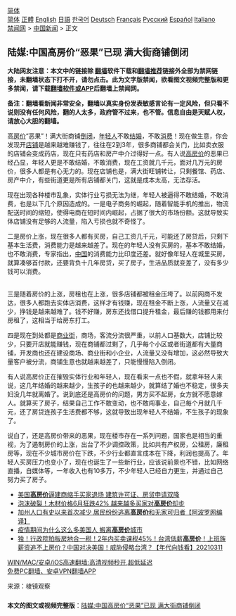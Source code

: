  <!-- 面包屑导航 --> <div class="breadcrumb"><!-- GTranslate: https://gtranslate.io/ -->  <div class="switcher notranslate">  <div class="selected">  <a href="#" onclick="return false;"> 简体</a>  </div>  <div class="option">  <a href="https://www.bannedbook.org" onclick="doGTranslate('zh-CN|zh-CN');jQuery('div.switcher div.selected a').html(jQuery(this).html());return false;" title="简体中文" class="nturl selected"> 简体</a>  <a href="https://www.bannedbook.org/zh-tw/" onclick="doGTranslate('zh-CN|zh-TW');jQuery('div.switcher div.selected a').html(jQuery(this).html());return false;" title="繁體中文" class="nturl"> 正體</a>  <a href="https://www.bannedbook.org/en/" onclick="doGTranslate('zh-CN|en');jQuery('div.switcher div.selected a').html(jQuery(this).html());return false;" title="English" class="nturl"> English</a>  <a href="https://www.bannedbook.org/ja/" onclick="doGTranslate('zh-CN|ja');jQuery('div.switcher div.selected a').html(jQuery(this).html());return false;" title="日本語" class="nturl"> 日語</a>  <a href="https://www.bannedbook.org/ko/" onclick="doGTranslate('zh-CN|ko');jQuery('div.switcher div.selected a').html(jQuery(this).html());return false;" title="한국어" class="nturl"> 한국어</a>  <a href="https://www.bannedbook.org/de/" onclick="doGTranslate('zh-CN|de');jQuery('div.switcher div.selected a').html(jQuery(this).html());return false;" title="Deutsch" class="nturl"> Deutsch</a>  <a href="https://www.bannedbook.org/fr/" onclick="doGTranslate('zh-CN|fr');jQuery('div.switcher div.selected a').html(jQuery(this).html());return false;" title="Français" class="nturl"> Français</a>  <a href="https://www.bannedbook.org/ru/" onclick="doGTranslate('zh-CN|ru');jQuery('div.switcher div.selected a').html(jQuery(this).html());return false;" title="Русский" class="nturl"> Русский</a>  <a href="https://www.bannedbook.org/es/" onclick="doGTranslate('zh-CN|es');jQuery('div.switcher div.selected a').html(jQuery(this).html());return false;" title="Español" class="nturl"> Español</a>  <a href="https://www.bannedbook.org/it/" onclick="doGTranslate('zh-CN|it');jQuery('div.switcher div.selected a').html(jQuery(this).html());return false;" title="Italiano" class="nturl"> Italiano</a>  </div>  </div>      <div class='breadcrumb-sub'><!-- Breadcrumb NavXT 6.3.0 --> <a href="https://www.bannedbook.org/" class="home">禁闻网</a> &gt; <a href="https://www.bannedbook.org/bnews/cnnews/" class="category">中国新闻</a> &gt; 正文</div></div><h2>陆媒:中国高房价“恶果”已现 满大街商铺倒闭</h2> <p class="notice"><b>大陆网友注意：本文中的链接除 <a href="https://github.com/bannedbook/fanqiang" >翻墙</a>软件下载和<a href="https://github.com/killgcd/justmysocks/blob/master/README.md">翻墙推荐</a>链接外全部为禁网链接，未翻墙状态下打不开，请勿点击。此为文字版禁闻，欲看图文视频完整版和更多禁闻，请下载<a href="https://github.com/bannedbook/fanqiang">翻墙软件或APP</a>后翻墙上禁闻网。</p><p>备注：翻墙看新闻非常安全，翻墙以真实身份发表敏感言论有一定风险，但只看不说则没有任何风险，翻的人太多，政府管不过来，也不管。信息自由是天赋人权，请放心大胆的翻墙。</b></p>  <div class="entry"> <p>高<a href="https://www.bannedbook.org/bnews/tag/%E6%88%BF%E4%BB%B7/" class="st_tag internal_tag" rel="tag" title="标签 房价 下的日志">房价</a>“恶果”！满大街商铺<a href="https://www.bannedbook.org/bnews/tag/%E5%80%92%E9%97%AD/" class="st_tag internal_tag" rel="tag" title="标签 倒闭 下的日志">倒闭</a>，<a href="https://www.bannedbook.org/bnews/tag/%e5%b9%b4%e8%bd%bb%e4%ba%ba/" class="st_tag internal_tag" rel="tag" title="标签 年轻人 下的日志">年轻人</a>不敢<a href="https://www.bannedbook.org/bnews/tag/%e7%bb%93%e5%a9%9a/" class="st_tag internal_tag" rel="tag" title="标签 结婚 下的日志">结婚</a>，不敢<a href="https://www.bannedbook.org/bnews/tag/%e6%b6%88%e8%b4%b9/" class="st_tag internal_tag" rel="tag" title="标签 消费 下的日志">消费</a>！现在做生意，你会发现开<a href="https://www.bannedbook.org/bnews/tag/%E5%BA%97%E9%93%BA/" class="st_tag internal_tag" rel="tag" title="标签 店铺 下的日志">店铺</a>是越来越难赚钱了，往往在2到3年，很多商铺都会关门，比如卖衣服的店铺会变成药店，现在只有药店和房产中介过得好一点。有人说<a href="https://www.bannedbook.org/bnews/tag/%E9%AB%98%E6%88%BF%E4%BB%B7/" class="st_tag internal_tag" rel="tag" title="标签 高房价 下的日志">高房价</a>的恶果已经凸显，年轻人更是不敢结婚，不敢消费，现在工资就几千元，面对几万元的房价，很多人都是有心无力的。现在店铺也是，满大街旺铺转让，只剩餐馆、药店、房产中介，有些街道更是所有店铺都关门，这就是成本太高，无法存活。</p> <p>现在出现各种楼市乱象，实体行业亏损无法为继，年轻人被逼得不敢结婚，不敢消费，也是以下几个原因造成的。一是电子商务的崛起，随着智能手机的推出，物流配送时间的缩短，使得电商在短时间内崛起，占据了很大的市场份额。这就导致实体店铺没有足够的人流量，陷入亏损也就不奇怪了。</p>  <p>二是房价上涨，现在很多人都有买房，自己工资几千元，可能还了房贷后，只剩下基本生活费，消费能力是越来越差了。现在的年轻人没有买房的，基本不敢结婚，也不敢消费，专家指出，<span class='wp_keywordlink_affiliate'><a href="https://www.bannedbook.org/" title="中国" target="_blank">中国</a></span>的消费能力比印度还差。就好像年轻人在城里买房，就算凑够首付款，还要背负十几年房贷，买了房子，生活品质就变差了，没有多少钱可以消费。<br />&nbsp;</p> <p>三是随着房价的上涨，房租也在上涨，很多店铺都被租金压垮了。以前网商不发达，很多人都跑去实体店消费，这样才有钱赚，现在租金不断上涨，人流量又在减少，挣钱是越来越难了。钱不好赚，房东还找借口提升租金，最后赚的钱都用来付房租了，这相当于给房东打工。</p>  <p>四是现在到处都是<a href="https://www.bannedbook.org/bnews/tag/%e5%95%86%e4%b8%9a%e8%a1%97/" class="st_tag internal_tag" rel="tag" title="标签 商业街 下的日志">商业街</a>，商场，客流分流很严重，以前人口基数大，店铺比较少，只要开店就能赚钱，现在商铺都过剩了，几乎每个小区或者街道都有大量商铺，开发商也还在建设商场、商业街和小企业，人流量又没有增加，这必然导致大量客户被分流，商铺生意也就越来越差了，只能慢慢陷入倒闭。</p> <p>有人说高房价正在摧毁实体行业和年轻人，现在看来一点也不假，就拿年轻人来说，这几年结婚的越来越少，生孩子的也越来越少，就算结了婚也不稳定，很多夫妇没几年就离婚了。说到底还是高房价的问题，男方买不起房，女方就不愿意嫁人。就算买了房子，结果自己工作不敢变动，也不敢闯事业，自己每个月就几千元，还了房贷连孩子生活费都不够，这就导致出现年轻人不结婚，不生孩子的现象了。</p>  <p>说白了，还是高房价带来的恶果，现在楼市存在一系列问题，国家也是相当的重视，为了遏制房价的上涨，出台了不少调控政策，比如共有产权房，公租房，廉租房等，现在不少城市房价在下跌，不少行业都直言成本在下降，利润也提高了。年轻人买房压力也变小了，现在也诞生了一些新行业，应该说前景也不错，比如网络直播，自媒体等，一年收入也有10多万，不少年轻人已经自力更生，并通过自己努力买了房子。</p> <ul class='op-related-articles' title='相关阅读'> <li><a href='https://www.bannedbook.org/bnews/cnnews/20210722/1591669.html' target='_blank'>美国<b>高房价</b>逼建商缩手买家退场 建筑许可证、房贷申请双降</a></li> <li><a href='https://www.bannedbook.org/bnews/cnnews/20210701/1577730.html' target='_blank'>泡沫破裂！木材价格6月狂跌42% 越来越多买家对<b>高房价</b>却步</a></li> <li><a href='https://www.bannedbook.org/bnews/cnnews/20210509/1542990.html' target='_blank'>加州人口有史以来首次减少 居民纷纷逃离<b>高房价</b>和无家可归者【阿波罗网编译】</a></li> <li><a href='https://www.bannedbook.org/bnews/cnnews/20210403/1519007.html' target='_blank'>疫情期间为什么这么多美国人 搬离<b>高房价</b>城市</a></li> <li><a href='https://www.bannedbook.org/bnews/taiwannews/20210311/1502949.html' target='_blank'>独！行政院拍板房地合一税！2年内买卖课税45%！台湾低薪<b>高房价</b>！上班族薪资追不上房价？中国对决美国！威胁侵略台湾？【年代向钱看】20210311</a></li> </ul> <p class="texttj"> <a href="https://github.com/bannedbook/fanqiang/wiki/V2ray%E6%9C%BA%E5%9C%BA" target="_blank">WIN/MAC/安卓/iOS高速翻墙:高清视频秒开,超低延迟</a><br/> <a href="https://github.com/bannedbook/fanqiang/wiki/%E7%A6%81%E9%97%BB%E7%BD%91%E5%AE%89%E5%8D%93%E7%BF%BB%E5%A2%99%E6%96%B0%E9%97%BBAPP" target="_blank">免费PC翻墙、安卓VPN翻墙APP</a></p> <p> 来源：棱镜观察 </p><a name='sharetosocial'></a>  <div style="margin-bottom:5px;padding-bottom:5px;clear:both"> <div id="archive-pix-1" class="banner-ads"> <!-- AuctionX Display platform tag START --> <div id="26318x728x90x621x_ADSLOT2" clicktrack="%%CLICK_URL_ESC%%"></div> <!-- AuctionX Display platform tag END --> </div> <div id="archive-pix-2" class="banner-ads"> <!-- AuctionX Display platform tag START --> <div id="26315x300x250x621x_ADSLOT2" clicktrack="%%CLICK_URL_ESC%%"></div> <!-- AuctionX Display platform tag END --> </div> </div>  <div id="archive-pix-1" class="banner-ads"> <!-- AuctionX Display platform tag START --> <div id="26318x728x90x621x_ADSLOT3" clicktrack="%%CLICK_URL_ESC%%"></div> <!-- AuctionX Display platform tag END --> </div> <div><b>本文的图文或视频完整版</b>：<a href='https://www.bannedbook.org/bnews/cnnews/20210724/1593443.html'>陆媒:中国高房价“恶果”已现 满大街商铺倒闭</a></div>  </div><!--END ENTRY--> 